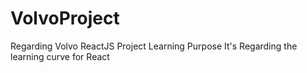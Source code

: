 # VolvoProject
Regarding Volvo ReactJS Project Learning Purpose
It's Regarding the learning curve for React
